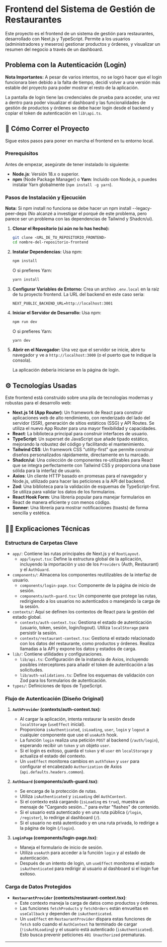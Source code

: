 # Frontend del Sistema de Gestión de Restaurantes

Este proyecto es el frontend de un sistema de gestión para restaurantes, desarrollado con Next.js y TypeScript. Permite a los usuarios (administradores y meseros) gestionar productos y órdenes, y visualizar un resumen del negocio a través de un dashboard.

## Problema con la Autenticación (Login)

**Nota Importantes:** A pesar de varios intentos, no se logró hacer que el login funcionara bien debido a la falta de tiempo, decidí volver a una versión más estable del proyecto para poder mostrar el resto de la aplicación.

La pantalla de login tiene las credenciales de prueba para acceder, una vez a dentro para poder visualizar el dashboard y las funcionalidades de gestión de productos y órdenes se debe hacer login desde el backend y copiar el token de autenticación en `lib\api.ts`.

## 🚀 Cómo Correr el Proyecto

Sigue estos pasos para poner en marcha el frontend en tu entorno local.

### Prerequisitos

Antes de empezar, asegúrate de tener instalado lo siguiente:

* **Node.js**: Versión 18.x o superior.
* **npm** (Node Package Manager) o **Yarn**: Incluido con Node.js, o puedes instalar Yarn globalmente (`npm install -g yarn`).

### Pasos de Instalación y Ejecución

**Nota:** Si npm install no funciona se debe hacer un npm install --legacy-peer-deps (No alcanzé a investigar el porqué de este problema, pero parece ser un problema con las dependencias de Tailwind y Shadcn/ui).

1.  **Clonar el Repositorio (si aún no lo has hecho):**
    ```bash
    git clone <URL_DE_TU_REPOSITORIO_FRONTEND>
    cd nombre-del-repositorio-frontend
    ```

2.  **Instalar Dependencias:**
    Usa npm:
    ```bash
    npm install
    ```
    O si prefieres Yarn:
    ```bash
    yarn install
    ```

3.  **Configurar Variables de Entorno:**
    Crea un archivo `.env.local` en la raíz de tu proyecto frontend.
    La URL del backend en este caso seria:
    ```
    NEXT_PUBLIC_BACKEND_URL=http://localhost:3001
    ```

4.  **Iniciar el Servidor de Desarrollo:**
    Usa npm:
    ```bash
    npm run dev
    ```
    O si prefieres Yarn:
    ```bash
    yarn dev
    ```

5.  **Abrir en el Navegador:**
    Una vez que el servidor se inicie, abre tu navegador y ve a `http://localhost:3000` (o el puerto que te indique la consola).

    La aplicación debería iniciarse en la página de login.

## ⚙️ Tecnologías Usadas

Este frontend está construido sobre una pila de tecnologías modernas y robustas para el desarrollo web:

* **Next.js 14 (App Router)**: Un framework de React para construir aplicaciones web de alto rendimiento, con renderizado del lado del servidor (SSR), generación de sitios estáticos (SSG) y API Routes. Se utiliza el nuevo App Router para una mayor flexibilidad y capacidades.
* **React**: La biblioteca principal para construir interfaces de usuario.
* **TypeScript**: Un superset de JavaScript que añade tipado estático, mejorando la robustez del código y facilitando el mantenimiento.
* **Tailwind CSS**: Un framework CSS "utility-first" que permite construir diseños personalizados rápidamente, directamente en tu marcado.
* **Shadcn/ui**: Una colección de componentes re-utilizables para React que se integra perfectamente con Tailwind CSS y proporciona una base sólida para la interfaz de usuario.
* **Axios**: Un cliente HTTP basado en promesas para el navegador y Node.js, utilizado para hacer las peticiones a la API del backend.
* **Zod**: Una biblioteca para la validación de esquemas de TypeScript-first. Se utiliza para validar los datos de los formularios.
* **React Hook Form**: Una librería popular para manejar formularios en React de manera eficiente y con menos código.
* **Sonner**: Una librería para mostrar notificaciones (toasts) de forma sencilla y estética.

## 🧑‍💻 Explicaciones Técnicas

### Estructura de Carpetas Clave

* `app/`: Contiene las rutas principales de Next.js y el `RootLayout`.
    * `app/layout.tsx`: Define la estructura global de la aplicación, incluyendo la importación y uso de los `Providers` (Auth, Restaurant) y el `AuthGuard`.
* `components/`: Almacena los componentes reutilizables de la interfaz de usuario.
    * `components/login-page.tsx`: Componente de la página de inicio de sesión.
    * `components/auth-guard.tsx`: Un componente que protege las rutas, redirigiendo a los usuarios no autenticados o manejando la carga de la sesión.
* `contexts/`: Aquí se definen los contextos de React para la gestión del estado global.
    * `contexts/auth-context.tsx`: Gestiona el estado de autenticación (usuario, token, sesión, login/logout). Utiliza `localStorage` para persistir la sesión.
    * `contexts/restaurant-context.tsx`: Gestiona el estado relacionado con los datos del restaurante, como productos y órdenes. Realiza llamadas a la API y expone los datos y estados de carga.
* `lib/`: Contiene utilidades y configuraciones.
    * `lib/api.ts`: Configuración de la instancia de Axios, incluyendo posibles interceptores para añadir el token de autenticación a las solicitudes.
    * `lib/auth-validations.ts`: Define los esquemas de validación con Zod para los formularios de autenticación.
* `types/`: Definiciones de tipos de TypeScript.

### Flujo de Autenticación (Diseño Original)

1.  **`AuthProvider` (contexts/auth-context.tsx)**:
    * Al cargar la aplicación, intenta restaurar la sesión desde `localStorage` (`useEffect` inicial).
    * Proporciona `isAuthenticated`, `isLoading`, `user`, `login` y `logout` a cualquier componente que use el `useAuth` hook.
    * La función `login` realiza una petición `POST` al backend (`/auth/login`), esperando recibir un `token` y un objeto `user`.
    * Si el login es exitoso, guarda el `token` y el `user` en `localStorage` y actualiza el estado del contexto.
    * Un `useEffect` monitorea cambios en `authToken` y `user` para configurar el encabezado `Authorization` de Axios (`api.defaults.headers.common`).

2.  **`AuthGuard` (components/auth-guard.tsx)**:
    * Se encarga de la protección de rutas.
    * Utiliza `isAuthenticated` y `isLoading` del `AuthContext`.
    * Si el contexto está cargando (`isLoading` es `true`), muestra un mensaje de "Cargando sesión..." para evitar "flashes" de contenido.
    * Si el usuario está autenticado y en una ruta pública (`/login`, `/register`), lo redirige al dashboard (`/`).
    * Si el usuario no está autenticado y en una ruta privada, lo redirige a la página de login (`/login`).

3.  **`LoginPage` (components/login-page.tsx)**:
    * Maneja el formulario de inicio de sesión.
    * Utiliza `useAuth` para acceder a la función `login` y al estado de autenticación.
    * Después de un intento de login, un `useEffect` monitorea el estado `isAuthenticated` para redirigir al usuario al dashboard si el login fue exitoso.

### Carga de Datos Protegidos

* **`RestaurantProvider` (contexts/restaurant-context.tsx)**:
    * Este contexto maneja la carga de datos como productos y órdenes.
    * Las funciones `fetchProducts` y `fetchOrders` están envueltas en `useCallback` y dependen de `isAuthenticated`.
    * Un `useEffect` en `RestaurantProvider` dispara estas funciones de `fetch` solo cuando el `AuthContext` ha terminado de cargar (`!isAuthLoading`) y el usuario está autenticado (`isAuthenticated`). Esto busca prevenir peticiones `401 Unauthorized` prematuras.

---